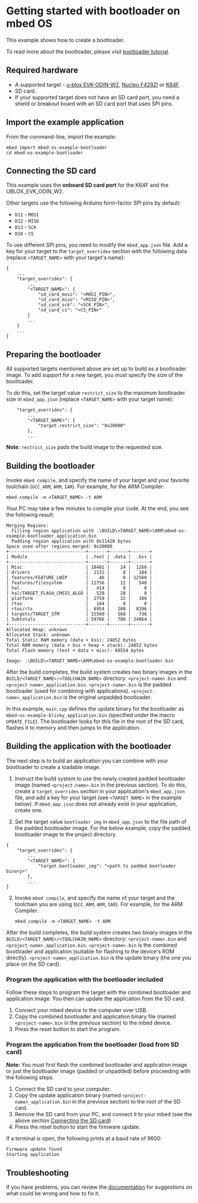 # Getting started with bootloader on mbed OS

This example shows how to create a bootloader.

To read more about the bootloader, please visit [bootloader tutorial](https://os.mbed.com/docs/latest/tutorials/bootloader.html).

## Required hardware
* A supported target - [u-blox EVK-ODIN-W2](https://developer.mbed.org/platforms/ublox-EVK-ODIN-W2/), [Nucleo F429ZI](https://developer.mbed.org/platforms/ST-Nucleo-F429ZI/) or [K64F](https://developer.mbed.org/platforms/FRDM-K64F/).
* SD card.
* If your supported target does not have an SD card port, you need a shield or breakout board with an SD card port that uses SPI pins.

## Import the example application

From the command-line, import the example:

```
mbed import mbed-os-example-bootloader
cd mbed-os-example-bootloader
```

## Connecting the SD card
This example uses the **onboard SD card port** for the K64F and the UBLOX_EVK_ODIN_W2.

Other targets use the following Arduino form-factor SPI pins by default:
- `D11` - `MOSI`
- `D12` - `MISO`
- `D13` - `SCK`
- `D10` - `CS`


To use different SPI pins, you need to modify the `mbed_app.json` file. Add a key for your target to the `target_overrides` section with the following data (replace `<TARGET_NAME>` with your target's name):

```
{
    ...
    "target_overrides": {
        ...
        "<TARGET_NAME>": {
            "sd_card_mosi": "<MOSI_PIN>",
            "sd_card_miso": "<MISO_PIN>",
            "sd_card_sck": "<SCK_PIN>",
            "sd_card_cs": "<CS_PIN>"
        }
        ...
    }
    ...
}
```

## Preparing the bootloader

All supported targets mentioned above are set up to build as a bootloader image. To add support for a new target, you must specify the size of the bootloader.

To do this, set the target value `restrict_size` to the maximum bootloader size in `mbed_app.json` (replace `<TARGET_NAME>` with your target name):

```
    "target_overrides": {
        ...
        "<TARGET_NAME>": {
            "target.restrict_size": "0x20000"
        },
        ...
```

<span class="tips">**Note:** `restrict_size` pads the build image to the requested size.</span>

## Building the bootloader

Invoke `mbed compile`, and specify the name of your target and your favorite toolchain (`GCC_ARM`, `ARM`, `IAR`). For example, for the ARM Compiler:

```
mbed compile -m <TARGET_NAME> -t ARM
```

Your PC may take a few minutes to compile your code. At the end, you see the following result:

```
Merging Regions:
  Filling region application with .\BUILD\<TARGET_NAME>\ARM\mbed-os-example-bootloader_application.bin
  Padding region application with 0x11420 bytes
Space used after regions merged: 0x20000
+-----------------------------+-------+-------+-------+
| Module                      | .text | .data |  .bss |
+-----------------------------+-------+-------+-------+
| Misc                        | 18481 |    24 |  1268 |
| drivers                     |  2132 |     8 |   184 |
| features/FEATURE_LWIP       |    46 |     0 | 12560 |
| features/filesystem         | 12756 |    12 |   540 |
| hal                         |   414 |     8 |     0 |
| hal/TARGET_FLASH_CMSIS_ALGO |   520 |    28 |     0 |
| platform                    |  2759 |    32 |   380 |
| rtos                        |   144 |     8 |     0 |
| rtos/rtx                    |  6954 |   100 |  8396 |
| targets/TARGET_STM          | 15560 |   568 |   736 |
| Subtotals                   | 59766 |   788 | 24064 |
+-----------------------------+-------+-------+-------+
Allocated Heap: unknown
Allocated Stack: unknown
Total Static RAM memory (data + bss): 24852 bytes
Total RAM memory (data + bss + heap + stack): 24852 bytes
Total Flash memory (text + data + misc): 60554 bytes

Image: .\BUILD\<TARGET_NAME>\ARM\mbed-os-example-bootloader.bin
```

After the build completes, the build system creates two binary images in the `BUILD/<TARGET_NAME>/<TOOLCHAIN_NAME>` directory: `<project-name>.bin` and `<project-name>_application.bin`. `<project-name>.bin` is the padded bootloader (used for combining with applications). `<project-name>_application.bin` is the original unpadded bootloader.

In this example, `main.cpp` defines the update binary for the bootloader as `mbed-os-example-blinky_application.bin` (specified under the macro `UPDATE_FILE`). The bootloader looks for this file in the root of the SD card, flashes it to memory and then jumps to the application.

## Building the application with the bootloader

The next step is to build an application you can combine with your bootloader to create a loadable image. 

1. Instruct the build system to use the newly created padded bootloader image (named `<project-name>.bin` in the previous section). To do this, create a `target_overrides` section in your application's `mbed_app.json` file, and add a key for your target (see `<TARGET_NAME>` in the example below). If `mbed_app.json` does not already exist in your application, create one.

2. Set the target value `bootloader_img` in `mbed_app.json` to the file path of the padded bootloader image. For the below example, copy the padded bootloader image to the project directory.

```
{
    "target_overrides": {
        ...
        "<TARGET_NAME>": {
            "target.bootloader_img": "<path to padded bootloader binary>"
        },
        ...
}
```

2. Invoke `mbed compile`, and specify the name of your target and the toolchain you are using (`GCC_ARM`, `ARM`, `IAR`). For example, for the ARM Compiler:

    ```
    mbed compile -m <TARGET_NAME> -t ARM
    ```

After the build completes, the build system creates two binary images in the `BUILD/<TARGET_NAME>/<TOOLCHAIN_NAME>` directory: `<project-name>.bin` and `<project-name>_application.bin`. `<project-name>.bin` is the combined bootloader and application (suitable for flashing to the device's ROM directly). `<project-name>_application.bin` is the update binary (the one you place on the SD card).

### Program the application with the bootloader included

Follow these steps to program the target with the combined bootloader and application image. You then can update the application from the SD card.

1. Connect your mbed device to the computer over USB.
1. Copy the combined bootloader and application binary file (named `<project-name>.bin` in the previous section) to the mbed device.
1. Press the reset button to start the program.

### Program the application from the bootloader (load from SD card)

<span class="tips">**Note:** You must first flash the combined bootloader and application image or just the bootloader image (padded or unpadded) before proceeding with the following steps.</span>

1. Connect the SD card to your computer.
1. Copy the update application binary (named `<project-name>_application.bin` in the previous section) to the root of the SD card.
1. Remove the SD card from your PC, and connect it to your mbed (see the above section [Connecting the SD card](#connecting-the-sd-card))
1. Press the reset button to start the firmware update.

If a terminal is open, the following prints at a baud rate of 9600:

```
Firmware update found
Starting application
```

## Troubleshooting

If you have problems, you can review the [documentation](https://os.mbed.com/docs/latest/tutorials/debugging.html) for suggestions on what could be wrong and how to fix it.
